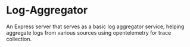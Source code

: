 # Log-Aggregator
An Express server that serves as a basic log aggregator service, helping aggregate logs from various sources using opentelemetry for trace collection.
